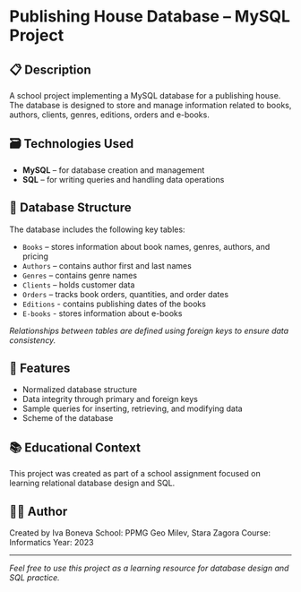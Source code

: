 # Publishing House Database – MySQL Project

## 📋 Description

A school project implementing a MySQL database for a publishing house.  
The database is designed to store and manage information related to books, authors, clients, genres, editions, orders and e-books.

## 🗃️ Technologies Used

- **MySQL** – for database creation and management
- **SQL** – for writing queries and handling data operations

## 🧱 Database Structure

The database includes the following key tables:

- `Books` – stores information about book names, genres, authors, and pricing
- `Authors` – contains author first and last names
- `Genres` –  contains genre names
- `Clients` – holds customer data
- `Orders` – tracks book orders, quantities, and order dates
- `Editions` - contains publishing dates of the books
- `E-books` - stores information about e-books

*Relationships between tables are defined using foreign keys to ensure data consistency.*

## 🎯 Features

- Normalized database structure
- Data integrity through primary and foreign keys
- Sample queries for inserting, retrieving, and modifying data
- Scheme of the database

## 📚 Educational Context

This project was created as part of a school assignment focused on learning relational database design and SQL.

## 👩‍💻 Author

Created by Iva Boneva
School: PPMG Geo Milev, Stara Zagora 
Course: Informatics 
Year: 2023

---

*Feel free to use this project as a learning resource for database design and SQL practice.*
